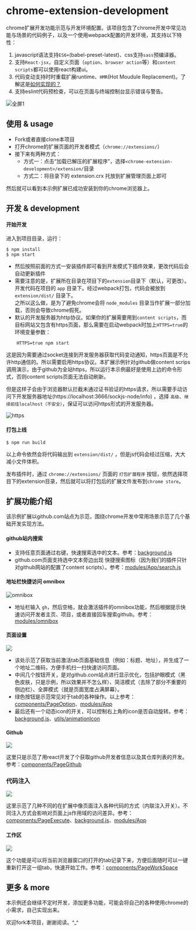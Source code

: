 # chrome-extension-development
chrome扩展开发功能示范与开发环境配置。该项目包含了chrome开发中常见功能与场景的代码例子，以及一个使用webpack配置的开发环境，其支持以下特性：

1. javascript语法支持`ES6+`(babel-preset-latest)、css支持`sass`预编译器。
2. 支持`React-jsx`，自定义页面（`option`、`browser action`等）和`content scripts`都可以使用react构建ui。
3. 代码变动支持时时重载扩展runtime、`HMR`(Hot Moudule Replacement)。了解这是[如何实现的？][9]
4. 支持eslint代码预检查，可以在页面与终端控制台显示错误与警告。

![][5]

## 使用 & usage

* Fork或者直接clone本项目
* 打开chrome的扩展页面的开发者模式（`chrome://extensions/`）
* 接下来有两种方式：
    * 方式一：点击“加载已解压的扩展程序”，选择`<chrome-extension-development>/extension/`目录
    * 方式二：将目录下的 extension.crx 托放到扩展管理页面上即可

然后就可以看到本示例扩展已成功安装到你的chrome浏览器上。

## 开发 & development

#### 开始开发
进入到项目目录，运行：

    $ npm install
    $ npm start

* 然后按照前面的方式一安装插件即可看到开发模式下插件效果，更改代码后会自动更新插件
* 需要注意的是，扩展所在目录在项目下的`extension`目录下（默认，可更改）。开发代码在项目的 `app` 目录下。经过webpack打包，代码会被放到 `extension/dist/` 目录下。  
之所以这么做，是为了避免chrome会将 `node_modules` 目录当作扩展一部分加载，否则会导致chrome假死。
* 默认的开发服务器为http协议。如果你的扩展需要用到`content scripts`，而目标网站又包含有https页面，那么需要在启动webpack时加上`HTTPS=true`的环境变量参数：
```
    HTTPS=true npm start
```
这是因为需要通过socket连接到开发服务器获取代码变动通知，https页面是不允许http通信的。所以需要启用https协议。本扩展示例针对github做content scrips调用演示，由于github为全站https，所以运行本示例最好是使用上边的命令形式，否则content scripts页面无法自动刷新。

但是这样子会由于浏览器默认拦截未通过证书验证的https请求，所以需要手动访问下开发服务器地址(https://localhost:3666/sockjs-node/info) ，选择 `高级`、`继续前往localhost（不安全）`，保证可以访问https形式的开发服务器。

![][8]

#### 打包上线

    $ npm run build

以上命令依然会将代码输出到 `extension/dist/` ，但是js代码会经过压缩，大大减小文件体积。  

发布插件时，通过 `chrome://extensions/` 页面的 `打包扩展程序` 按钮，依然选择项目下的extension目录，然后就可以将打包后的扩展文件发布到`chrome store`。

## 扩展功能介绍

该示例扩展以github.com站点为示范，围绕chrome开发中常用场景示范了几个基础开发实现方法。

#### github站内搜索
* 支持任意页面通过右键，快速搜索选中的文本。参考：[background.js][10]
* github.com页面支持选中文本旁边出现 快捷搜索图标（因为我们的插件只针对github网站的配置了content scripts）。参考：[modules/App/search.js][17]

#### 地址栏快捷访问 omnibox
![][7]

* 地址栏输入 `gh`，然后空格，就会激活插件的omnibox功能，然后根据提示快速访问开发者主页、项目，或者直接回车搜索github。参考：[modules/omnibox][18]

#### 页面设置

![][0]

* 该处示范了获取当前激活tab页面基础信息（例如：标题、地址），并生成了一个地址二维码，方便手机扫一扫快速访问页面。
* 中间几个按钮开关，是对github.com站点进行显示优化，包括护眼模式（黑色皮肤，只是示例，所以效果并不怎么样）、简洁模式（去除了部分不重要的侧边栏）、全屏模式（就是页面宽度占满屏幕）。
* 绿色按钮是示范常见对于tab的各种操作。以上参考：[components/PageOption][12]、[modules/App][15]
* 最后还有一个动态icon的开关，可以控制右上角的icon是否自动旋转。参考：[background.js][10]、[utils/animationIcon][11]

[0]: https://user-images.githubusercontent.com/3774036/28240644-12bfd4e4-69b8-11e7-81cc-b4bbbd50f307.png
[1]: https://user-images.githubusercontent.com/3774036/28240645-12ef4da0-69b8-11e7-80dd-b35bae7d1861.png
[3]: https://user-images.githubusercontent.com/3774036/28240646-12eff8ea-69b8-11e7-8120-6c2588dfbb9b.png
[4]: https://user-images.githubusercontent.com/3774036/28240643-12babf86-69b8-11e7-9ace-75b93e707b3b.png
[5]: https://user-images.githubusercontent.com/3774036/28240610-b7533ac4-69b7-11e7-8423-0179cadc7a93.png "全屏1"
[6]: https://user-images.githubusercontent.com/3774036/28240609-b75342c6-69b7-11e7-86c4-9bc2519c50b0.png "全屏2"
[7]: https://user-images.githubusercontent.com/3774036/28306210-0d71f31c-6bd1-11e7-8e73-2260ecb63324.png "omnibox"
[8]: https://user-images.githubusercontent.com/3774036/28369828-48d5c1cc-6ccb-11e7-91bd-2d7a6ee6dba9.png "https"
[9]:https://github.com/qiqiboy/chrome-extension-development/issues/2 "HMR"

[10]: https://github.com/qiqiboy/chrome-extension-development/blob/master/app/background.js
[11]: https://github.com/qiqiboy/chrome-extension-development/blob/master/app/utils/animateIcon/index.js
[12]: https://github.com/qiqiboy/chrome-extension-development/blob/master/app/components/PageOptions/index.js
[13]: https://github.com/qiqiboy/chrome-extension-development/blob/master/app/components/PageGithub/index.js
[14]: https://github.com/qiqiboy/chrome-extension-development/blob/master/app/components/PageExecute/index.js
[15]: https://github.com/qiqiboy/chrome-extension-development/blob/master/app/modules/App/index.js
[16]: https://github.com/qiqiboy/chrome-extension-development/blob/master/app/components/PageWorkSpace/index.js
[17]: https://github.com/qiqiboy/chrome-extension-development/blob/master/app/modules/App/search.js
[18]: https://github.com/qiqiboy/chrome-extension-development/blob/master/app/modules/omnibox/index.js

#### Github

![][1]

这里只是示范了用react开发了个获取github开发者信息以及其仓库列表的开发。参考：[components/PageGithub][13]

### 代码注入

![][3]

这里示范了几种不同的在扩展中像页面注入各种代码的方式（内联注入开关）。不同注入方式会影响对页面上js作用域的访问差异。参考：[components/PageExecute][14]、[background.js][10]、[modules/App][15]

#### 工作区

![][4]

这个功能是可以将当前浏览器窗口的打开的tab记录下来，方便后面随时可以一键重新打开这一组tab，快速开始工作。参考：[components/PageWorkSpace][16]


## 更多 & more

本示例还会继续不定时开发，添加更多功能，可能会将自己的各种使用chrome的小需求，自己实现出来。

欢迎fork本项目，谢谢阅读。^_^
